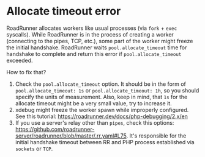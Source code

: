 # Allocate timeout error

RoadRunner allocates workers like usual processes (via `fork` + `exec` syscalls). While RoadRunner is in the process of creating a worker (connecting to the pipes, TCP, etc.), some part of the worker might freeze the initial handshake. RoadRunner waits `pool.allocate_timeout` time for handshake to complete and return this error if `pool.allocate_timeout` exceeded.

How to fix that?  

1. Check the `pool.allocate_timeout` option. It should be in the form of `pool.allocate_timeout: 1s` or `pool.allocate_timeout: 1h`, so you should specify the units of measurement. Also, keep in mind, that `1s` for the allocate timeout might be a very small value, try to increase it.
2. xdebug might freeze the worker spawn while improperly configured. See this tutorial: https://roadrunner.dev/docs/php-debugging/2.x/en
3. If you use a server's relay other than `pipes`, check this options: https://github.com/roadrunner-server/roadrunner/blob/master/.rr.yaml#L75. It's responsible for the initial handshake timeout between RR and PHP process established via `sockets` or `TCP`.
